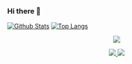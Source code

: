 ### Hi there 👋

<!--
**pencilqaq/pencilqaq** is a ✨ _special_ ✨ repository because its `README.md` (this file) appears on your GitHub profile.

Here are some ideas to get you started:

- 🔭 I’m currently working on ...
- 🌱 I’m currently learning ...
- 👯 I’m looking to collaborate on ...
- 🤔 I’m looking for help with ...
- 💬 Ask me about ...
- 📫 How to reach me: ...
- 😄 Pronouns: ...
- ⚡ Fun fact: ...
-->
[![Github Stats](https://github-readme-stats.vercel.app/api?&bg_color=A4193D&title_color=FFDFB9&text_color=FFDFB9&hide_border=true&username=pencilqaq&locale=cn&theme=tokyonight&show_icons=true)](https://github.com/anuraghazra/github-readme-stats)
[![Top Langs](https://github-readme-stats.vercel.app/api/top-langs/?&bg_color=A4193D&title_color=FFDFB9&text_color=FFDFB9&hide_border=true&username=pencilqaq&layout=compact)](https://github.com/anuraghazra/github-readme-stats)
<p align="center">
  <a href="https://github.com/pencilqaq">  <!--statics主页地址，可修改-->
    <img src="https://github-readme-stats.vercel.app/api?&bg_color=A4193D&title_color=FFDFB9&text_color=FFDFB9&hide_border=true&username=pencilqaq&locale=cn&theme=tokyonight&show_icons=true"/>   <!--可修改-->
  </a>
</p>
<p align="center">
  <a href="https://github.com/pencilqaq">  <!--热门语言，可修改-->
    <img src="https://github-readme-stats.vercel.app/api/top-langs/?&bg_color=A4193D&title_color=FFDFB9&text_color=FFDFB9&hide_border=true&username=pencilqaq&layout=compact"/>  <!--可修改-->
  </a>
   <a href="https://https://github.com/coderxm/CNblogs-Theme-NewSakura">  <!--pinned推荐项目,可修改-->
    <img src="https://github-readme-stats.anuraghazra1.vercel.app/api/pin/?username=coderxm&repo=CNblogs-Theme-NewSakura&theme=algolia"/>
  </a>   <!--可修改-->
</p>
